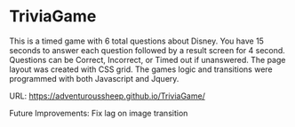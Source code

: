 # TriviaGame
This is a timed game with 6 total questions about Disney.
You have 15 seconds to answer each question followed by a result screen for 4 second.
Questions can be Correct, Incorrect, or Timed out if unanswered.
The page layout was created with CSS grid.
The games logic and transitions were programmed with both Javascript and Jquery.

URL: https://adventuroussheep.github.io/TriviaGame/

Future Improvements:
  Fix lag on image transition
